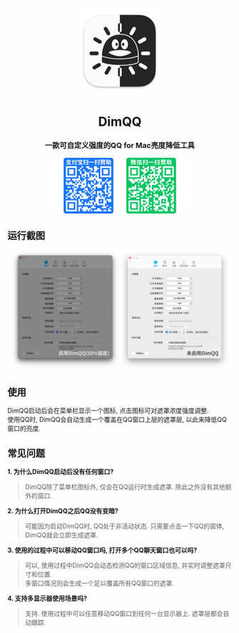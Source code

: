 # 
<p align="center">
<img src="./img/DimQQ.png" width="200" height="200" />
</p>
<h1 align="center">DimQQ</h1>
<h3 align="center">一款可自定义强度的QQ for Mac亮度降低工具</h3> 
<p align="center">
<img src="./img/donate.png" width="352"/>
</p>

## 运行截图
<p align="center">
<img src="./img/Screenshot.png" width="920"/>  
</p>

## 使用
DimQQ启动后会在菜单栏显示一个图标, 点击图标可对遮罩浓度强度调整.  
使用QQ时, DimQQ会自动生成一个覆盖在QQ窗口上层的遮罩层, 以此来降低QQ窗口的亮度.  

## 常见问题
**1. 为什么DimQQ启动后没有任何窗口?**  
> DimQQ除了菜单栏图标外, 仅会在QQ运行时生成遮罩. 除此之外没有其他额外的窗口.  

**2. 为什么打开DimQQ之后QQ没有变暗?**  
> 可能因为启动DimQQ时, QQ处于非活动状态. 只需要点击一下QQ的窗体, DimQQ就会立即生成遮罩.  

**3. 使用的过程中可以移动QQ窗口吗, 打开多个QQ聊天窗口也可以吗?**  
> 可以, 使用过程中DimQQ会动态检测QQ的窗口区域信息, 并实时调整遮罩尺寸和位置.  
> 多窗口情况则会生成一个足以覆盖所有QQ窗口的遮罩.  

**4. 支持多显示器使用场景吗?**  
> 支持. 使用过程中可以任意移动QQ窗口到任何一台显示器上. 遮罩层都会自动跟踪. 
